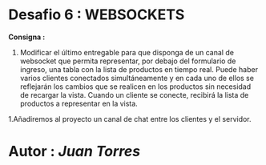 # Desafio 6 : **WEBSOCKETS**

**Consigna :**  

1. Modificar el último entregable para que disponga de un canal de websocket que permita representar, por debajo del formulario de ingreso, una tabla con la lista de productos en tiempo real. 
Puede haber varios clientes conectados simultáneamente y en cada uno de ellos se reflejarán los cambios que se realicen en los productos sin necesidad de recargar la vista.
Cuando un cliente se conecte, recibirá la lista de productos a representar en la vista.

1.Añadiremos al proyecto un canal de chat entre los clientes y el servidor.




# **Autor :** *Juan Torres*